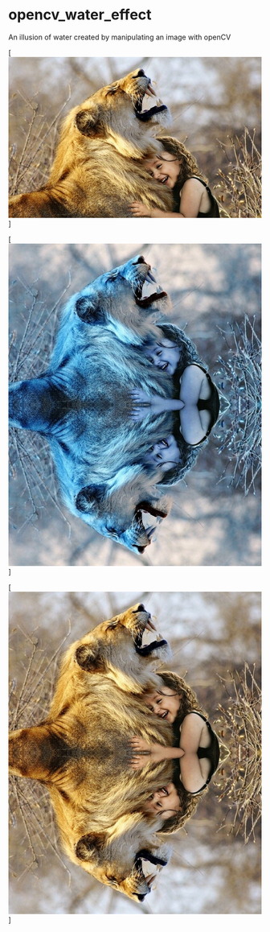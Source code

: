 # opencv_water_effect

An illusion of water created by manipulating an image with openCV

[![initial image.](https://github.com/olubiyiontheweb/opencv_water_effect/blob/main/lion.jpg)]

[![final image.](https://github.com/olubiyiontheweb/opencv_water_effect/blob/main/lion_water.jpg)]

[![final image 2](https://github.com/olubiyiontheweb/opencv_water_effect/blob/main/lion_water-col.jpg)]
